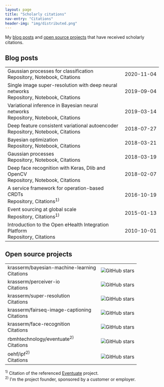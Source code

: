 ```yaml
---
layout: page
title: "Scholarly citations"
nav-entry: "Citations"
header-img: "img/distributed.png"
---
```


My [blog posts](/) and [open source projects](/open-source) that have received scholarly citations.
<p></p>

## Blog posts

<table>
<tr><td><a style="text-decoration: none;" href="/2020/11/04/gaussian-processes-classification/">Gaussian processes for classification</a><br><span style="font-size: 16px;"><a style="text-decoration: none;" href="https://github.com/krasserm/bayesian-machine-learning">Repository</a>, <a style="text-decoration: none;" href="https://github.com/krasserm/bayesian-machine-learning/blob/dev/gaussian-processes/gaussian_processes_classification.ipynb">Notebook</a>, <a style="text-decoration: none;" href="https://scholar.google.com/scholar?q=%22krasserm.github.io%2F2020%2F11%2F04%2Fgaussian-processes-classification%22">Citations</a></span></td><td style="white-space: nowrap;">2020-11-04</td></tr>
<tr><td><a style="text-decoration: none;" href="/2019/09/04/super-resolution/">Single image super-resolution with deep neural networks</a><br><span style="font-size: 16px;"><a style="text-decoration: none;" href="https://github.com/krasserm/super-resolution">Repository</a>, <a style="text-decoration: none;" href="https://github.com/krasserm/super-resolution/blob/master/article.ipynb">Notebook</a>, <a style="text-decoration: none;" href="https://scholar.google.com/scholar?q=%22github.com%2Fkrasserm%2Fsuper-resolution%22+OR+%22krasserm.github.io%2F2019%2F09%2F04%2Fsuper-resolution%22">Citations</a></span></td><td style="white-space: nowrap;">2019-09-04</td></tr>
<tr><td><a style="text-decoration: none;" href="/2019/03/14/bayesian-neural-networks/">Variational inference in Bayesian neural networks</a><br><span style="font-size: 16px;"><a style="text-decoration: none;" href="https://github.com/krasserm/bayesian-machine-learning">Repository</a>, <a style="text-decoration: none;" href="https://github.com/krasserm/bayesian-machine-learning/blob/dev/bayesian-neural-networks/bayesian_neural_networks.ipynb">Notebook</a>, <a style="text-decoration: none;" href="https://scholar.google.com/scholar?q=%22krasserm.github.io%2F2019%2F03%2F14%2Fbayesian-neural-networks%22">Citations</a></span></td><td style="white-space: nowrap;">2019-03-14</td></tr>
<tr><td><a style="text-decoration: none;" href="/2018/07/27/dfc-vae/">Deep feature consistent variational autoencoder</a><br><span style="font-size: 16px;"><a style="text-decoration: none;" href="https://github.com/krasserm/bayesian-machine-learning">Repository</a>, <a style="text-decoration: none;" href="https://github.com/krasserm/bayesian-machine-learning/blob/dev/autoencoder-applications/variational_autoencoder_dfc.ipynb">Notebook</a>, <a style="text-decoration: none;" href="https://scholar.google.com/scholar?q=%22krasserm.github.io%2F2018%2F07%2F27%2Fdfc-vae%22">Citations</a></span></td><td style="white-space: nowrap;">2018-07-27</td></tr>
<tr><td><a style="text-decoration: none;" href="/2018/03/21/bayesian-optimization/">Bayesian optimization</a><br><span style="font-size: 16px;"><a style="text-decoration: none;" href="https://github.com/krasserm/bayesian-machine-learning">Repository</a>, <a style="text-decoration: none;" href="https://github.com/krasserm/bayesian-machine-learning/blob/dev/bayesian-optimization/bayesian_optimization.ipynb">Notebook</a>, <a style="text-decoration: none;" href="https://scholar.google.com/scholar?q=%22krasserm.github.io%2F2018%2F03%2F21%2Fbayesian-optimization%22">Citations</a></span></td><td style="white-space: nowrap;">2018-03-21</td></tr>
<tr><td><a style="text-decoration: none;" href="/2018/03/19/gaussian-processes/">Gaussian processes</a><br><span style="font-size: 16px;"><a style="text-decoration: none;" href="https://github.com/krasserm/bayesian-machine-learning">Repository</a>, <a style="text-decoration: none;" href="https://github.com/krasserm/bayesian-machine-learning/blob/dev/gaussian-processes/gaussian_processes.ipynb">Notebook</a>, <a style="text-decoration: none;" href="https://scholar.google.com/scholar?q=%22krasserm.github.io%2F2018%2F03%2F19%2Fgaussian-processes%22">Citations</a></span></td><td style="white-space: nowrap;">2018-03-19</td></tr>
<tr><td><a style="text-decoration: none;" href="/2018/02/07/deep-face-recognition/">Deep face recognition with Keras, Dlib and OpenCV</a><br><span style="font-size: 16px;"><a style="text-decoration: none;" href="https://github.com/krasserm/face-recognition">Repository</a>, <a style="text-decoration: none;" href="https://github.com/krasserm/face-recognition/blob/master/face-recognition.ipynb">Notebook</a>, <a style="text-decoration: none;" href="https://scholar.google.com/scholar?q=%22krasserm.github.io%2F2018%2F02%2F07%2Fdeep-face-recognition%22+OR+%22github.com%2Fkrasserm%2Fface-recognition%22">Citations</a></span></td><td style="white-space: nowrap;">2018-02-07</td></tr>
<tr><td><a style="text-decoration: none;" href="/2016/10/19/operation-based-crdt-framework/">A service framework for operation-based CRDTs</a><br><span style="font-size: 16px;"><a style="text-decoration: none;" href="https://github.com/RBMHTechnology/eventuate">Repository</a>, <a style="text-decoration: none;" href="https://scholar.google.com/scholar?q=%22rbmhtechnology.github.io%2Feventuate%22+AND+%22CRDT%22">Citations</a><sup>1)</sup></span></td><td style="white-space: nowrap;">2016-10-19</td></tr>
<tr><td><a style="text-decoration: none;" href="/2015/01/13/event-sourcing-at-global-scale/">Event sourcing at global scale</a><br><span style="font-size: 16px;"><a style="text-decoration: none;" href="https://github.com/RBMHTechnology/eventuate">Repository</a>, <a style="text-decoration: none;" href="https://scholar.google.com/scholar?q=%22rbmhtechnology.github.io%2Feventuate%22">Citations</a><sup>1)</sup></span></td><td style="white-space: nowrap;">2015-01-13</td></tr>
<tr><td><a style="text-decoration: none;" href="https://dzone.com/articles/introduction-open-ehealth">Introduction to the Open eHealth Integration Platform</a><br><span style="font-size: 16px;"><a style="text-decoration: none;" href="https://github.com/oehf/ipf">Repository</a>, <a style="text-decoration: none;" href="https://scholar.google.com/scholar?q=%22dzone.com%2Farticles%2Fintroduction-open-ehealth%22">Citations</a></span></td><td style="white-space: nowrap;">2010-10-01</td></tr>
</table>

## Open source projects

<table>
<tr><td><a style="text-decoration: none;" href="https://github.com/krasserm/bayesian-machine-learning">krasserm/bayesian-machine-learning</a><br><span style="font-size: 16px;"><a style="text-decoration: none;" href="https://scholar.google.com/scholar?q=%22krasserm%2Fbayesian-machine-learning%22+OR+%22krasserm.github.io%2F2018%2F03%2F21%2Fbayesian-optimization%22+OR+%22krasserm.github.io%2F2019%2F03%2F14%2Fbayesian-neural-networks%22+OR+%22krasserm.github.io%2F2020%2F11%2F04%2Fgaussian-processes%22">Citations</a></span></td><td><img alt="GitHub stars" src="https://img.shields.io/github/stars/krasserm/bayesian-machine-learning"></td></tr>
<tr><td><a style="text-decoration: none;" href="https://github.com/krasserm/perceiver-io">krasserm/perceiver-io</a><br><span style="font-size: 16px;"><a style="text-decoration: none;" href="https://scholar.google.com/scholar?q=%22https%3A%2F%2Fgithub.com%2Fkrasserm%2Fperceiver-io%22">Citations</a></span></td><td><img alt="GitHub stars" src="https://img.shields.io/github/stars/krasserm/perceiver-io"></td></tr>
<tr><td><a style="text-decoration: none;" href="https://github.com/krasserm/super-resolution">krasserm/super-resolution</a><br><span style="font-size: 16px;"><a style="text-decoration: none;" href="https://scholar.google.com/scholar?q=%22github.com%2Fkrasserm%2Fsuper-resolution%22+OR+%22krasserm.github.io%2F2019%2F09%2F04%2Fsuper-resolution%22">Citations</a></span></td><td><img alt="GitHub stars" src="https://img.shields.io/github/stars/krasserm/super-resolution"></td></tr>
<tr><td><a style="text-decoration: none;" href="https://github.com/krasserm/fairseq-image-captioning">krasserm/fairseq-image-captioning</a><br><span style="font-size: 16px;"><a style="text-decoration: none;" href="https://scholar.google.com/scholar?q=%22https%3A%2F%2Fgithub.com%2Fkrasserm%2Ffairseq-image-captioning%22">Citations</a></span></td><td><img alt="GitHub stars" src="https://img.shields.io/github/stars/krasserm/fairseq-image-captioning"></td></tr>
<tr><td><a style="text-decoration: none;" href="https://github.com/krasserm/face-recognition">krasserm/face-recognition</a><br><span style="font-size: 16px;"><a style="text-decoration: none;" href="https://scholar.google.com/scholar?q=%22krasserm.github.io%2F2018%2F02%2F07%2Fdeep-face-recognition%22+OR+%22github.com%2Fkrasserm%2Fface-recognition%22">Citations</a></span></td><td><img alt="GitHub stars" src="https://img.shields.io/github/stars/krasserm/face-recognition"></td></tr>
<tr><td><a style="text-decoration: none;" href="https://github.com/rbmhtechnology/eventuate">rbmhtechnology/eventuate</a><sup>2)</sup><br><span style="font-size: 16px;"><a style="text-decoration: none;" href="https://scholar.google.com/scholar?q=%22rbmhtechnology.github.io%2Feventuate%22">Citations</a></span></td><td><img alt="GitHub stars" src="https://img.shields.io/github/stars/rbmhtechnology/eventuate"></td></tr>
<tr><td><a style="text-decoration: none;" href="https://github.com/oehf/ipf">oehf/ipf</a><sup>2)</sup><br><span style="font-size: 16px;"><a style="text-decoration: none;" href="https://scholar.google.com/scholar?q=%22github.com%2Foehf%2Fipf%22+OR+%22oehf.github.io%2Fipf%22+OR+%22dzone.com%2Farticles%2Fintroduction-open-ehealth%22">Citations</a></span></td><td><img alt="GitHub stars" src="https://img.shields.io/github/stars/oehf/ipf"></td></tr>
</table>

<sup>1)</sup> Citation of the referenced [Eventuate](https://rbmhtechnology.github.io/eventuate/) project.  
<sup>2)</sup> I'm the project founder, sponsored by a customer or employer.